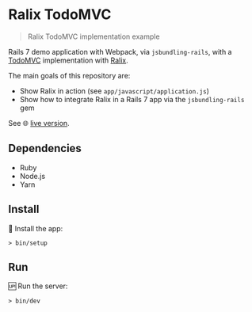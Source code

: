 # Ralix TodoMVC

> Ralix TodoMVC implementation example

Rails 7 demo application with Webpack, via `jsbundling-rails`, with a [TodoMVC](https://todomvc.com) implementation with [Ralix](https://github.com/ralixjs/ralix).

The main goals of this repository are:

- Show Ralix in action (see `app/javascript/application.js`)
- Show how to integrate Ralix in a Rails 7 app via the `jsbundling-rails` gem

See 🌐 [live version](https://ralix-todomvc.herokuapp.com).

## Dependencies

- Ruby
- Node.js
- Yarn

## Install

:wrench: Install the app:

```
> bin/setup
```

## Run

:up: Run the server:

```
> bin/dev
```
